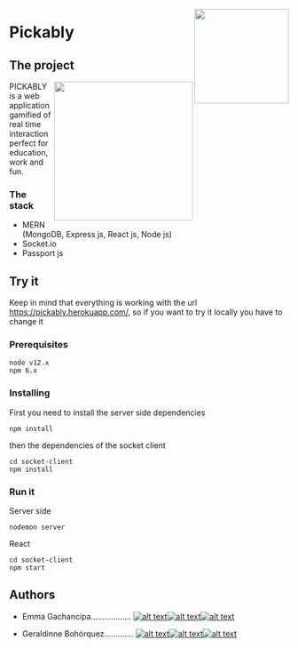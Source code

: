 <p>
<img height="170" src="https://i.imgur.com/WPGxbgM.png" align="right" >
</p>

# Pickably

## The project

<p>
<img height="250" src="https://i.imgur.com/WPGxbgM.png" align="right" >
</p>

PICKABLY is a web application gamified of real time interaction perfect for education, work and fun.

### The stack
   - MERN (MongoDB, Express js, React js, Node js)
   - Socket.io
   - Passport js


## Try it
Keep in mind that everything is working with the url https://pickably.herokuapp.com/, so if you want to try it locally you have to change it

### Prerequisites
```
node v12.x
npm 6.x
```
### Installing

First you need to install the server side dependencies
```
npm install
```

then the dependencies of the socket client
```
cd socket-client
npm install
```

### Run it

Server side
```
nodemon server
```

React
```
cd socket-client
npm start
```

## Authors

-   Emma Gachancipa..................
[![alt text][1.1]][1][![alt text][3.1]][3][![alt text][4.1]][4]

-   Geraldinne Bohórquez.............
[![alt text][1.1]][5][![alt text][3.1]][7][![alt text][8.1]][8]

[1.1]: http://i.imgur.com/tXSoThF.png (Twitter)
[3.1]: http://i.imgur.com/0o48UoR.png (Github)
[4.1]: https://i.imgur.com/TJRr1iY.png (Linked[in])
[5.1]: http://i.imgur.com/tXSoThF.png (Twitter)
[7.1]: http://i.imgur.com/0o48UoR.png (Github)
[8.1]: https://i.imgur.com/TJRr1iY.png (Linked[in])

[1]: http://www.twitter.com/emm_coded
[3]: https://www.github.com/julgachancipa
[4]: https://www.linkedin.com/in/emma-juliana-gachancipa-castelblanco-4b3667188
[5]: https://twitter.com/geraldinnebohr
[7]: http://www.github.com/geraldinnebohr
[8]: https://www.linkedin.com/in/geraldinnebohr
